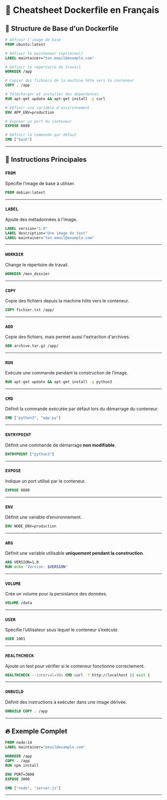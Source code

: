 # 🐳 Cheatsheet Dockerfile en Français 

## 📜 Structure de Base d'un Dockerfile

```dockerfile
# Définir l'image de base
FROM ubuntu:latest

# Définir le mainteneur (optionnel)
LABEL maintainer="ton.email@example.com"

# Définir le répertoire de travail
WORKDIR /app

# Copier des fichiers de la machine hôte vers le conteneur
COPY . /app

# Télécharger et installer des dépendances
RUN apt-get update && apt-get install -y curl

# Définir une variable d'environnement
ENV APP_ENV=production

# Exposer un port du conteneur
EXPOSE 8080

# Définir la commande par défaut
CMD ["bash"]
```

---

## 🚀 Instructions Principales

### `FROM`
Spécifie l’image de base à utiliser.

```dockerfile
FROM debian:latest
```

---

### `LABEL`
Ajoute des métadonnées à l'image.

```dockerfile
LABEL version="1.0"
LABEL description="Une image de test"
LABEL maintainer="ton.email@example.com"
```

---

### `WORKDIR`
Change le répertoire de travail.

```dockerfile
WORKDIR /mon_dossier
```

---

### `COPY`
Copie des fichiers depuis la machine hôte vers le conteneur.

```dockerfile
COPY fichier.txt /app/
```

---

### `ADD`
Copie des fichiers, mais permet aussi l'extraction d'archives.

```dockerfile
ADD archive.tar.gz /app/
```

---

### `RUN`
Exécute une commande pendant la construction de l’image.

```dockerfile
RUN apt-get update && apt-get install -y python3
```

---

### `CMD`
Définit la commande exécutée par défaut lors du démarrage du conteneur.

```dockerfile
CMD ["python3", "app.py"]
```

---

### `ENTRYPOINT`
Définit une commande de démarrage **non modifiable**.

```dockerfile
ENTRYPOINT ["python3"]
```

---

### `EXPOSE`
Indique un port utilisé par le conteneur.

```dockerfile
EXPOSE 8080
```

---

### `ENV`
Définit une variable d’environnement.

```dockerfile
ENV NODE_ENV=production
```

---

### `ARG`
Définit une variable utilisable **uniquement pendant la construction**.

```dockerfile
ARG VERSION=1.0
RUN echo "Version: $VERSION"
```

---

### `VOLUME`
Crée un volume pour la persistance des données.

```dockerfile
VOLUME /data
```

---

### `USER`
Spécifie l’utilisateur sous lequel le conteneur s’exécute.

```dockerfile
USER 1001
```

---

### `HEALTHCHECK`
Ajoute un test pour vérifier si le conteneur fonctionne correctement.

```dockerfile
HEALTHCHECK --interval=30s CMD curl -f http://localhost || exit 1
```

---

### `ONBUILD`
Définit des instructions à exécuter dans une image dérivée.

```dockerfile
ONBUILD COPY . /app
```

---

## 🔥 Exemple Complet

```dockerfile
FROM node:14
LABEL maintainer="email@example.com"

WORKDIR /app
COPY . /app
RUN npm install

ENV PORT=3000
EXPOSE 3000

CMD ["node", "server.js"]
```

---
